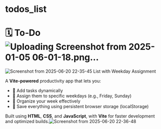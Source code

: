 # todos_list
# 🗓️ To‑Do![Uploading Screenshot from 2025-01-05 06-01-18.png…]()
![Screenshot from 2025-06-20 22-35-45](https://github.com/user-attachments/assets/431a447a-aef7-4a34-b989-f663be480a87)
 List with Weekday Assignment

A **Vite-powered** productivity app that lets you:
- 📝 Add tasks dynamically
- 📅 Assign them to specific weekdays (e.g., Friday, Sunday)
- 📂 Organize your week effectively
- 💾 Save everything using persistent browser storage (localStorage)

Built using **HTML**, **CSS**, and **JavaScript**, with **Vite** for faster development and optimized builds.![Screenshot from 2025-06-20 22-36-48](https://github.com/user-attachments/assets/740b8de9-4704-476f-9006-0ee6781d55ad)




